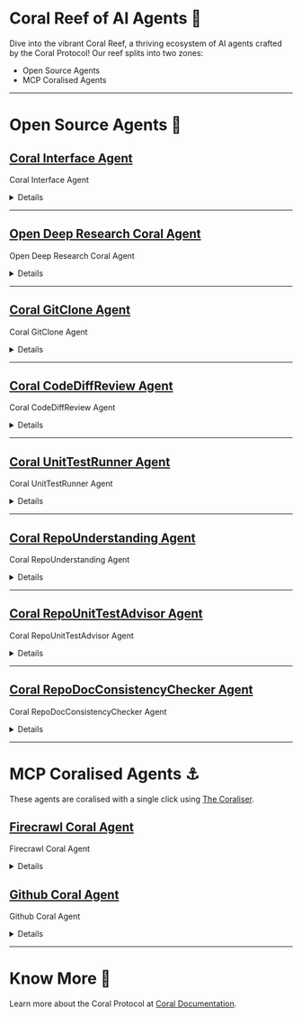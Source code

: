 # Coral Reef of AI Agents 🪸

Dive into the vibrant Coral Reef, a thriving ecosystem of AI agents crafted by the Coral Protocol! 
Our reef splits into two zones:  
- Open Source Agents
- MCP Coralised Agents

---

# Open Source Agents 🌴

## [Coral Interface Agent](https://github.com/Coral-Protocol/Coral-Interface-Agent)

Coral Interface Agent

<details>

### Category

General purpose, Build your own, Multi-agent

### Description

Accepts user instructions, manages workflow, and coordinates other agents.

### Details

* Framework: LangGraph
* Tools used: Coral Server Tools
* AI model: OpenAI GPT-4.1

</details>

---

## [Open Deep Research Coral Agent](https://github.com/Coral-Protocol/open-deep-research-coral-agent)

Open Deep Research Coral Agent

<details>

### Category

General purpose, Build your own, Multi-agent

### Description

Open Deep Research is an experimental, fully open-source research assistant that automates deep research and produces comprehensive reports on any topic. It features two implementations - a workflow and a multi-agent architecture - each with distinct advantages. You can customize the entire research and writing process with specific models, prompts, report structure, and search tools.

### Details

* Framework: Camel AI, LangGraph
* Tools used: Custom Deep Research Tool, Coral Server Tools
* AI model: OpenAI GPT-4o

</details>

---

## [Coral GitClone Agent](https://github.com/Coral-Protocol/Coral-GitClone-Agent)

Coral GitClone Agent

<details>

### Category

Software Testing

### Description

Automates the process of cloning GitHub repositories and checking out specific PR branches. This agent acts as the entry point for downstream code analysis or testing workflows.

### Details

* Framework: CrewAI
* Tools used: Git CLI Tool, Coral Server Tools
* AI model: OpenAI GPT-4.1

</details>

---

## [Coral CodeDiffReview Agent](https://github.com/Coral-Protocol/Coral-CodeDiffReview-Agent)

Coral CodeDiffReview Agent

<details>

### Category

Software Testing

### Description

Examines pull request diffs to detect code changes, maps affected functions to their corresponding unit tests, and pinpoints which test files should be run. Enables targeted test execution and fine-grained change tracking.

### Details

* Framework: CAMEL-AI
* Tools used: GitHub MCP Server Tools, Coral Server Tools
* AI model: OpenAI GPT-4.1/Groq Llama 3.3 70B

</details>

---

## [Coral UnitTestRunner Agent](https://github.com/Coral-Protocol/Coral-UnitTestRunner-Agent)

Coral UnitTestRunner Agent

<details>

### Category

Software Testing

### Description

Executes targeted unit tests, typically filtered from PR changes, using `pytest` and returns detailed, structured results for reporting or automated feedback to contributors.

### Details

* Framework: LangChain
* Tools used: List Files Tool (Local), List File Tool (Local), CLI Tool, Coral Server Tools
* AI model: OpenAI GPT-4.1

</details>

---

## [Coral RepoUnderstanding Agent](https://github.com/Coral-Protocol/Coral-RepoUnderstanding-Agent)

Coral RepoUnderstanding Agent

<details>

### Category

Software Testing

### Description

Scans the whole codebase to extract high-level architecture, key modules, and usage patterns. Generates comprehensive summaries and usage guides for onboarding, documentation, or automated agents.

### Details

* Framework: LangChain
* Tools used: PyGithub List File Tool, PyGithub Read File Tool, Coral Server Tools
* AI model: OpenAI GPT-4.1

</details>

---

## [Coral RepoUnitTestAdvisor Agent](https://github.com/Coral-Protocol/Coral-RepoUnitTestAdvisor-Agent)

Coral RepoUnitTestAdvisor Agent

<details>

### Category

Software Testing

### Description

Evaluates if all new or changed code in a PR is adequately covered by unit tests. Identifies coverage gaps and suggests test cases to improve software reliability.

### Details

* Framework: LangChain
* Tools used: PyGithub List File Tool, PyGithub Read File Tool, Coral Server Tools
* AI model: OpenAI GPT-4.1

</details>

---

## [Coral RepoDocConsistencyChecker Agent](https://github.com/Coral-Protocol/Coral-RepoDocConsistencyChecker-Agent)

Coral RepoDocConsistencyChecker Agent

<details>

### Category

Software Testing

### Description

Analyzes the impact of code changes on documentation files. Detects and flags outdated or missing updates in README, API docs, config guides, etc., ensuring doc consistency with code.

### Details

* Framework: LangChain
* Tools used: PyGithub List File Tool, PyGithub Read File Tool, Coral Server Tools
* AI model: OpenAI GPT-4.1

</details>


---

# MCP Coralised Agents ⚓  
These agents are coralised with a single click using [The Coraliser](https://github.com/Coral-Protocol/coraliser).  


## [Firecrawl Coral Agent](https://github.com/Coral-Protocol/firecrawl-coral-agent)
Firecrawl Coral Agent

<details>

### Category
General purpose, Build your own, Multi-agent

### Description

Firecrawl agent capable of performing comprehensive web scraping, crawling, and data extraction tasks, including structured data extraction and deep research, by utilizing a variety of tools to navigate, search, and analyze web content efficiently.

### Details
- Framework: LangChain
- Tools used: Firecrawl MCP Server Tools, Coral Server Tools
- AI model: OpenAI GPT-4
</details>

## [Github Coral Agent](https://github.com/Coral-Protocol/github-coral-agent)
Github Coral Agent

<details>

### Category
General purpose, Build your own, Multi-agent

### Description

GitHub agent is capable of managing repositories, including creating, updating, and searching for repositories and files, handling issues and pull requests, and facilitating collaboration through comments and reviews.

### Details
- Framework: LangChain
- Tools used: GitHub MCP Server Tools, Coral Server Tools
- AI model: OpenAI GPT-4
</details>

---

# Know More 🐙  
Learn more about the Coral Protocol at [Coral Documentation](https://docs.coralprotocol.org/CoralDoc/Introduction/WhatisCoralProtocol).
